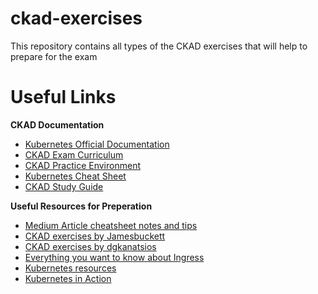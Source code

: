 # ckad-exercises
This repository contains all types of the CKAD exercises that will help to prepare for the exam

# Useful Links
**CKAD Documentation**
- [Kubernetes Official Documentation](https://kubernetes.io/docs/)
- [CKAD Exam Curriculum](https://github.com/cncf/curriculum)
- [CKAD Practice Environment](https://killercoda.com/)
- [Kubernetes Cheat Sheet](https://kubernetes.io/docs/reference/kubectl/cheatsheet/)
- [CKAD Study Guide](https://www.cncf.io/certification/ckad/)

**Useful Resources for Preperation** 
- [Medium Article cheatsheet notes and tips](https://medium.com/@codebob75/passing-ckad-cheatsheet-notes-and-tips-1aa285e6a473)
- [CKAD exercises by Jamesbuckett](https://github.com/jamesbuckett/ckad-questions)
- [CKAD exercises by dgkanatsios](https://github.com/dgkanatsios/CKAD-exercises)
- [Everything you want to know about Ingress](https://www.youtube.com/watch?v=HwogE64wjmw)
- [Kubernetes resources](https://docs.google.com/spreadsheets/d/10NltoF_6y3mBwUzQ4bcQLQfCE1BWSgUDcJXy-Qp2JEU/edit?pli=1&gid=0#gid=0)
- [Kubernetes in Action](https://github.com/anzhihe/Free-Docker-K8s-Books/blob/main/book/Kubernetes%20in%20Action.pdf)
